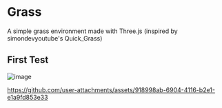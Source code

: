 # Grass
A simple grass environment made with Three.js (inspired by simondevyoutube's Quick_Grass)

## First Test
![image](https://github.com/user-attachments/assets/cec766e2-bec1-4d12-84fb-37b2447f833a)

https://github.com/user-attachments/assets/918998ab-6904-4116-b2e1-e1a9fd853e33
